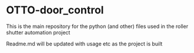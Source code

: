 # OTTO-door_control
This is the main repository for the python (and other) files used in the roller shutter automation project

Readme.md will be updated with usage etc as the project is built
